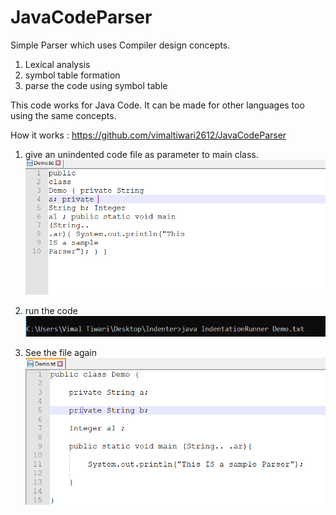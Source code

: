 # JavaCodeParser

Simple Parser which uses Compiler design concepts.
 1. Lexical analysis
 2. symbol table formation
 3. parse the code using symbol table
 
 This code works for Java Code. It can be made for other languages too using the same concepts.
 
 How it works : https://github.com/vimaltiwari2612/JavaCodeParser
 
 1. give an unindented code file as parameter to main class.
 ![screenshot](https://github.com/vimaltiwari2612/JavaCodeParser/blob/master/screenshots/1.PNG)
 
 2. run the code
 ![screenshot](https://github.com/vimaltiwari2612/JavaCodeParser/blob/master/screenshots/2.PNG)
  
 3. See the file again
 ![screenshot](https://github.com/vimaltiwari2612/JavaCodeParser/blob/master/screenshots/3.PNG)
 
 
